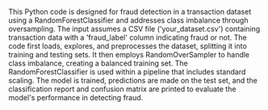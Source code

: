 This Python code is designed for fraud detection in a transaction dataset using a RandomForestClassifier and addresses class imbalance through oversampling. The input assumes a CSV file ('your_dataset.csv') containing transaction data with a 'fraud_label' column indicating fraud or not. The code first loads, explores, and preprocesses the dataset, splitting it into training and testing sets. It then employs RandomOverSampler to handle class imbalance, creating a balanced training set. The RandomForestClassifier is used within a pipeline that includes standard scaling. The model is trained, predictions are made on the test set, and the classification report and confusion matrix are printed to evaluate the model's performance in detecting fraud.
